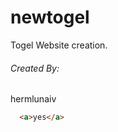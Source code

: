 newtogel
==============================

Togel Website creation.

###### Created By:

hermlunaiv

```html
  <a>yes</a>
```
